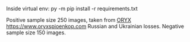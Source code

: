 Inside virtual env:
  py -m pip install -r requirements.txt

Positive sample size 250 images, taken from [ORYX ](https://www.oryxspioenkop.com)https://www.oryxspioenkop.com Russian and Ukrainian losses.
Negative sample size 150 images.
